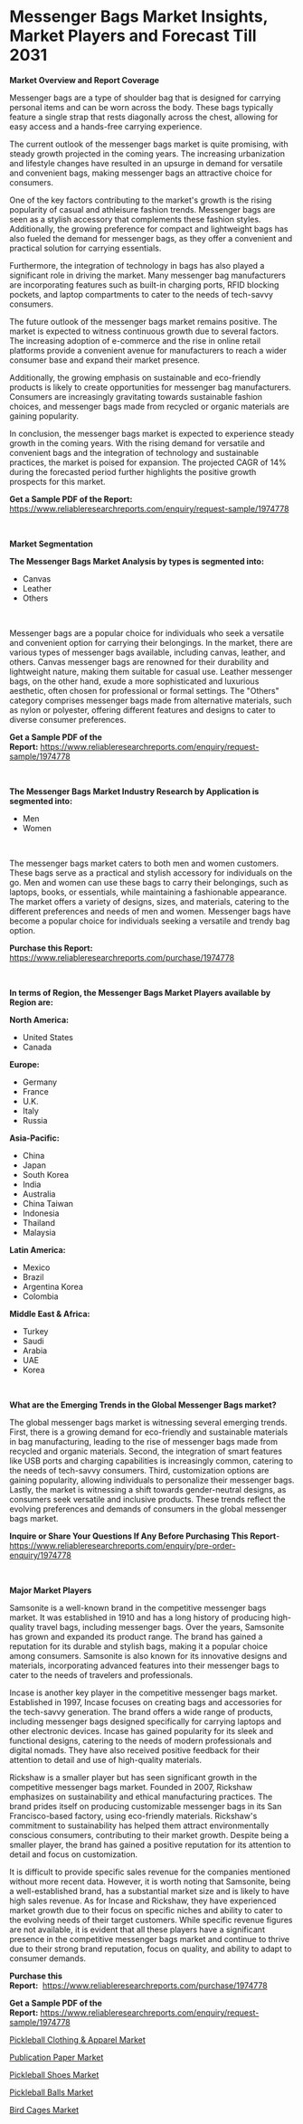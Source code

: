 <p><h1>Messenger Bags Market Insights, Market Players and Forecast Till 2031</h1></p><p><strong>Market Overview and Report Coverage</strong></p>
<p><p>Messenger bags are a type of shoulder bag that is designed for carrying personal items and can be worn across the body. These bags typically feature a single strap that rests diagonally across the chest, allowing for easy access and a hands-free carrying experience.</p><p>The current outlook of the messenger bags market is quite promising, with steady growth projected in the coming years. The increasing urbanization and lifestyle changes have resulted in an upsurge in demand for versatile and convenient bags, making messenger bags an attractive choice for consumers.</p><p>One of the key factors contributing to the market's growth is the rising popularity of casual and athleisure fashion trends. Messenger bags are seen as a stylish accessory that complements these fashion styles. Additionally, the growing preference for compact and lightweight bags has also fueled the demand for messenger bags, as they offer a convenient and practical solution for carrying essentials.</p><p>Furthermore, the integration of technology in bags has also played a significant role in driving the market. Many messenger bag manufacturers are incorporating features such as built-in charging ports, RFID blocking pockets, and laptop compartments to cater to the needs of tech-savvy consumers.</p><p>The future outlook of the messenger bags market remains positive. The market is expected to witness continuous growth due to several factors. The increasing adoption of e-commerce and the rise in online retail platforms provide a convenient avenue for manufacturers to reach a wider consumer base and expand their market presence.</p><p>Additionally, the growing emphasis on sustainable and eco-friendly products is likely to create opportunities for messenger bag manufacturers. Consumers are increasingly gravitating towards sustainable fashion choices, and messenger bags made from recycled or organic materials are gaining popularity.</p><p>In conclusion, the messenger bags market is expected to experience steady growth in the coming years. With the rising demand for versatile and convenient bags and the integration of technology and sustainable practices, the market is poised for expansion. The projected CAGR of 14% during the forecasted period further highlights the positive growth prospects for this market.</p></p>
<p><strong>Get a Sample PDF of the Report:</strong> <a href="https://www.reliableresearchreports.com/enquiry/request-sample/1974778">https://www.reliableresearchreports.com/enquiry/request-sample/1974778</a></p>
<p>&nbsp;</p>
<p><strong>Market Segmentation</strong></p>
<p><strong>The Messenger Bags Market Analysis by types is segmented into:</strong></p>
<p><ul><li>Canvas</li><li>Leather</li><li>Others</li></ul></p>
<p>&nbsp;</p>
<p><p>Messenger bags are a popular choice for individuals who seek a versatile and convenient option for carrying their belongings. In the market, there are various types of messenger bags available, including canvas, leather, and others. Canvas messenger bags are renowned for their durability and lightweight nature, making them suitable for casual use. Leather messenger bags, on the other hand, exude a more sophisticated and luxurious aesthetic, often chosen for professional or formal settings. The "Others" category comprises messenger bags made from alternative materials, such as nylon or polyester, offering different features and designs to cater to diverse consumer preferences.</p></p>
<p><strong>Get a Sample PDF of the Report:</strong>&nbsp;<a href="https://www.reliableresearchreports.com/enquiry/request-sample/1974778">https://www.reliableresearchreports.com/enquiry/request-sample/1974778</a></p>
<p>&nbsp;</p>
<p><strong>The Messenger Bags Market Industry Research by Application is segmented into:</strong></p>
<p><ul><li>Men</li><li>Women</li></ul></p>
<p>&nbsp;</p>
<p><p>The messenger bags market caters to both men and women customers. These bags serve as a practical and stylish accessory for individuals on the go. Men and women can use these bags to carry their belongings, such as laptops, books, or essentials, while maintaining a fashionable appearance. The market offers a variety of designs, sizes, and materials, catering to the different preferences and needs of men and women. Messenger bags have become a popular choice for individuals seeking a versatile and trendy bag option.</p></p>
<p><strong>Purchase this Report:</strong>&nbsp; <a href="https://www.reliableresearchreports.com/purchase/1974778">https://www.reliableresearchreports.com/purchase/1974778</a></p>
<p>&nbsp;</p>
<p><strong>In terms of Region, the Messenger Bags Market Players available by Region are:</strong></p>
<p>
    <p> <strong> North America: </strong>
        <ul>
            <li>United States</li>
            <li>Canada</li>
        </ul>
        </p> 
    <p> <strong> Europe: </strong>
        <ul>
            <li>Germany</li>
            <li>France</li>
            <li>U.K.</li>
            <li>Italy</li>
            <li>Russia</li>
        </ul>
        </p> 
    <p> <strong> Asia-Pacific: </strong>
        <ul>
            <li>China</li>
            <li>Japan</li>
            <li>South Korea</li>
            <li>India</li>
            <li>Australia</li>
            <li>China Taiwan</li>
            <li>Indonesia</li>
            <li>Thailand</li>
            <li>Malaysia</li>
        </ul>
        </p> 
    <p> <strong> Latin America: </strong>
        <ul>
            <li>Mexico</li>
            <li>Brazil</li>
            <li>Argentina Korea</li>
            <li>Colombia</li>
        </ul>
        </p> 
    <p> <strong> Middle East & Africa: </strong>
        <ul>
            <li>Turkey</li>
            <li>Saudi</li>
            <li>Arabia</li>
            <li>UAE</li>
            <li>Korea</li>
        </ul>
    </p>
    </p>
<p>&nbsp;</p>
<p><strong>What are the Emerging Trends in the Global Messenger Bags market?</strong></p>
<p><p>The global messenger bags market is witnessing several emerging trends. First, there is a growing demand for eco-friendly and sustainable materials in bag manufacturing, leading to the rise of messenger bags made from recycled and organic materials. Second, the integration of smart features like USB ports and charging capabilities is increasingly common, catering to the needs of tech-savvy consumers. Third, customization options are gaining popularity, allowing individuals to personalize their messenger bags. Lastly, the market is witnessing a shift towards gender-neutral designs, as consumers seek versatile and inclusive products. These trends reflect the evolving preferences and demands of consumers in the global messenger bags market.</p></p>
<p><strong>Inquire or Share Your Questions If Any Before Purchasing This Report</strong>- <a href="https://www.reliableresearchreports.com/enquiry/pre-order-enquiry/1974778">https://www.reliableresearchreports.com/enquiry/pre-order-enquiry/1974778</a></p>
<p>&nbsp;</p>
<p><strong>Major Market Players</strong></p>
<p><p>Samsonite is a well-known brand in the competitive messenger bags market. It was established in 1910 and has a long history of producing high-quality travel bags, including messenger bags. Over the years, Samsonite has grown and expanded its product range. The brand has gained a reputation for its durable and stylish bags, making it a popular choice among consumers. Samsonite is also known for its innovative designs and materials, incorporating advanced features into their messenger bags to cater to the needs of travelers and professionals.</p><p>Incase is another key player in the competitive messenger bags market. Established in 1997, Incase focuses on creating bags and accessories for the tech-savvy generation. The brand offers a wide range of products, including messenger bags designed specifically for carrying laptops and other electronic devices. Incase has gained popularity for its sleek and functional designs, catering to the needs of modern professionals and digital nomads. They have also received positive feedback for their attention to detail and use of high-quality materials.</p><p>Rickshaw is a smaller player but has seen significant growth in the competitive messenger bags market. Founded in 2007, Rickshaw emphasizes on sustainability and ethical manufacturing practices. The brand prides itself on producing customizable messenger bags in its San Francisco-based factory, using eco-friendly materials. Rickshaw's commitment to sustainability has helped them attract environmentally conscious consumers, contributing to their market growth. Despite being a smaller player, the brand has gained a positive reputation for its attention to detail and focus on customization.</p><p>It is difficult to provide specific sales revenue for the companies mentioned without more recent data. However, it is worth noting that Samsonite, being a well-established brand, has a substantial market size and is likely to have high sales revenue. As for Incase and Rickshaw, they have experienced market growth due to their focus on specific niches and ability to cater to the evolving needs of their target customers. While specific revenue figures are not available, it is evident that all these players have a significant presence in the competitive messenger bags market and continue to thrive due to their strong brand reputation, focus on quality, and ability to adapt to consumer demands.</p></p>
<p><strong>Purchase this Report:</strong>&nbsp;&nbsp;<a href="https://www.reliableresearchreports.com/purchase/1974778">https://www.reliableresearchreports.com/purchase/1974778</a></p>
<p></p>
<p><strong>Get a Sample PDF of the Report:</strong>&nbsp;<a href="https://www.reliableresearchreports.com/enquiry/request-sample/1974778">https://www.reliableresearchreports.com/enquiry/request-sample/1974778</a></p>
<p><p><a href="https://github.com/rahu1501/Market-Research-Report-List-2/blob/main/pickleball-clothing-apparel-market.md">Pickleball Clothing & Apparel Market</a></p><p><a href="https://github.com/ambrozg/Market-Research-Report-List-2/blob/main/publication-paper-market.md">Publication Paper Market</a></p><p><a href="https://github.com/rahu1503/Market-Research-Report-List-2/blob/main/pickleball-shoes-market.md">Pickleball Shoes Market</a></p><p><a href="https://github.com/gshchiplitsov/Market-Research-Report-List-2/blob/main/pickleball-balls-market.md">Pickleball Balls Market</a></p><p><a href="https://github.com/rahu1502/Market-Research-Report-List-2/blob/main/bird-cages-market.md">Bird Cages Market</a></p></p>